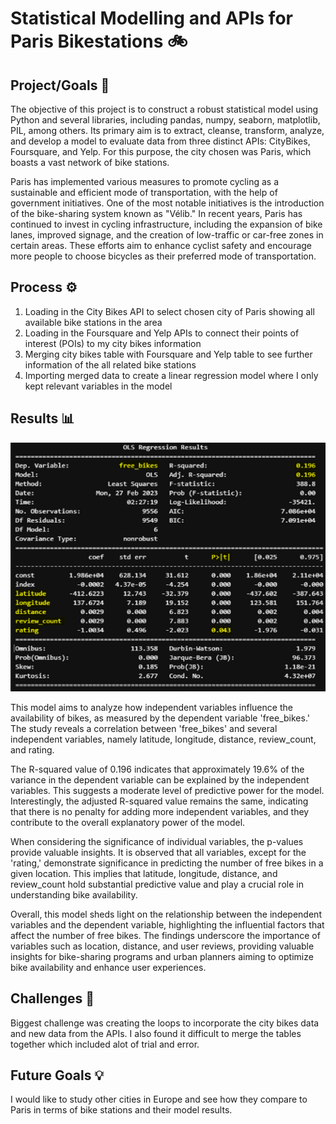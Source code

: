 # Statistical Modelling and APIs for Paris Bikestations 🚲

## Project/Goals 🎯

The objective of this project is to construct a robust statistical model using Python and several libraries, including pandas, numpy, seaborn, matplotlib, PIL, among others. Its primary aim is to extract, cleanse, transform, analyze, and develop a model to evaluate data from three distinct APIs: CityBikes, Foursquare, and Yelp. For this purpose, the city chosen was Paris, which boasts a vast network of bike stations.

Paris has implemented various measures to promote cycling as a sustainable and efficient mode of transportation, with the help of government initiatives. One of the most notable initiatives is the introduction of the bike-sharing system known as "Vélib." In recent years, Paris has continued to invest in cycling infrastructure, including the expansion of bike lanes, improved signage, and the creation of low-traffic or car-free zones in certain areas. These efforts aim to enhance cyclist safety and encourage more people to choose bicycles as their preferred mode of transportation.

## Process ⚙️

1. Loading in the City Bikes API to select chosen city of Paris showing all available bike stations in the area
2. Loading in the Foursquare and Yelp APIs to connect their points of interest (POIs) to my city bikes information 
3. Merging city bikes table with Foursquare and Yelp table to see further information of the all related bike stations
4. Importing merged data to create a linear regression model where I only kept relevant variables in the model 


## Results 📊

![model_results](./images/model_results.png)

This model aims to analyze how independent variables influence the availability of bikes, as measured by the dependent variable 'free_bikes.' The study reveals a correlation between 'free_bikes' and several independent variables, namely latitude, longitude, distance, review_count, and rating.

The R-squared value of 0.196 indicates that approximately 19.6% of the variance in the dependent variable can be explained by the independent variables. This suggests a moderate level of predictive power for the model. Interestingly, the adjusted R-squared value remains the same, indicating that there is no penalty for adding more independent variables, and they contribute to the overall explanatory power of the model.

When considering the significance of individual variables, the p-values provide valuable insights. It is observed that all variables, except for the 'rating,' demonstrate significance in predicting the number of free bikes in a given location. This implies that latitude, longitude, distance, and review_count hold substantial predictive value and play a crucial role in understanding bike availability.

Overall, this model sheds light on the relationship between the independent variables and the dependent variable, highlighting the influential factors that affect the number of free bikes. The findings underscore the importance of variables such as location, distance, and user reviews, providing valuable insights for bike-sharing programs and urban planners aiming to optimize bike availability and enhance user experiences.

## Challenges 🚧

Biggest challenge was creating the loops to incorporate the city bikes data and new data from the APIs. I also found it difficult to merge the tables together which included alot of trial and error.

## Future Goals 💡

I would like to study other cities in Europe and see how they compare to Paris in terms of bike stations and their model results.


